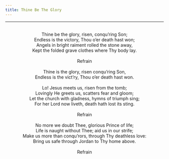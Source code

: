 ```yaml
---
title: Thine Be The Glory
---
```


---
<center>
<br/>
Thine be the glory, risen, conqu’ring Son;<br/>
Endless is the victory, Thou o’er death hast won;<br/>
Angels in bright raiment rolled the stone away,<br/>
Kept the folded grave clothes where Thy body lay.<br/>
<br/>
Refrain<br/>
<br/>
Thine is the glory, risen conqu’ring Son,<br/>
Endless is the vict’ry, Thou o’er death hast won.<br/>
<br/>
Lo! Jesus meets us, risen from the tomb;<br/>
Lovingly He greets us, scatters fear and gloom;<br/>
Let the church with gladness, hymns of triumph sing;<br/>
For her Lord now liveth, death hath lost its sting.<br/>
<br/>
Refrain<br/>
<br/>
No more we doubt Thee, glorious Prince of life;<br/>
Life is naught without Thee; aid us in our strife;<br/>
Make us more than conqu’rors, through Thy deathless love:<br/>
Bring us safe through Jordan to Thy home above.<br/>
<br/>
Refrain<br/>

</center>